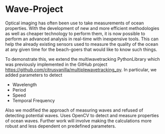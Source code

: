 # Wave-Project
Optical  imaging  has  often  been  use  to  take  measurements  of  ocean  properties.  With  the  development  of  new and  more  efficient  methodologies  as  well  as  cheaper  technology to  perform  them,  it  is  now  possible  to  perform  an  advanced analysis  in  real-time  with  inexpensive  tools.  This  can  help  the already existing sensors used to measure the quality of the ocean at any  given time for the  beach-goers that would  like to  know such  things.

To demonstrate this, we extend the multiwavetracking PythonLibrary which was previously implemented in the   GitHub project <https://github.com/citrusvanilla/multiplewavetracking_py>. In particular, we added parameters to detect

- Wavelength
- Period
- Speed
- Temporal Frequency

Also we modified the approach of measuring waves and refused of detecting potential waves. Uses OpenCV to detect and measure properties of ocean waves. Further work will involve making the calculations more robust and less dependent on predefined parameters.
